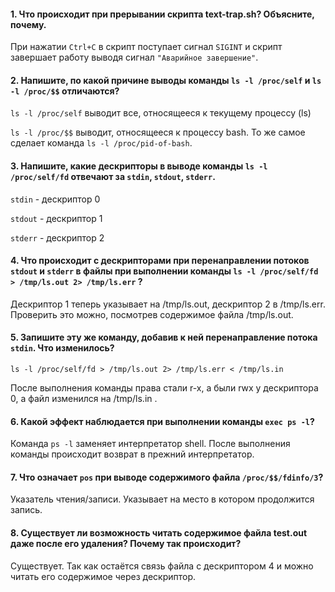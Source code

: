 #### 1. Что происходит при прерывании скрипта text-trap.sh? Объясните, почему.

При нажатии `Ctrl+C` в скрипт поступает сигнал `SIGINT` и скрипт завершает работу выводя сигнал `"Аварийное завершение"`.
#### 2. Напишите, по какой причине выводы команды `ls -l /proc/self` и `ls -l /proc/$$` отличаются?

`ls -l /proc/self` выводит все, относящееся к текущему процессу (ls) 

`ls -l /proc/$$` выводит, относящееся к процессу bash. То же самое сделает команда `ls -l /proc/pid-of-bash`.
#### 3. Напишите, какие дескрипторы в выводе команды `ls -l /proc/self/fd` отвечают за `stdin`, `stdout`, `stderr`.

`stdin` - дескриптор 0

`stdout` - дескриптор 1

`stderr` - дескриптор 2
#### 4. Что происходит с дескрипторами при перенаправлении потоков `stdout` и `stderr` в файлы при выполнении команды `ls -l /proc/self/fd > /tmp/ls.out 2> /tmp/ls.err` ?

Дескриптор 1 теперь указывает на /tmp/ls.out, дескриптор 2 в /tmp/ls.err. Проверить это можно, посмотрев содержимое файла /tmp/ls.out. 
#### 5. Запишите эту же команду, добавив к ней перенаправление потока `stdin`. Что изменилось?

`ls -l /proc/self/fd > /tmp/ls.out 2> /tmp/ls.err < /tmp/ls.in`

После выполнения команды права стали r-x, а были rwx у дескриптора 0, а файл изменился на /tmp/ls.in .
#### 6. Какой эффект наблюдается при выполнении команды `exec ps -l`?

Команда `ps -l` заменяет интерпретатор shell. После выполнения команды происходит возврат в прежний интерпретатор.
#### 7. Что означает `pos` при выводе содержимого файла `/proc/$$/fdinfo/3`?

Указатель чтения/записи. Указывает на место в котором продолжится запись.
#### 8. Существует ли возможность читать содержимое файла test.out даже после его удаления? Почему так происходит?

Существует. Так как остаётся связь файла с дескриптором 4 и можно читать его содержимое через дескриптор.

